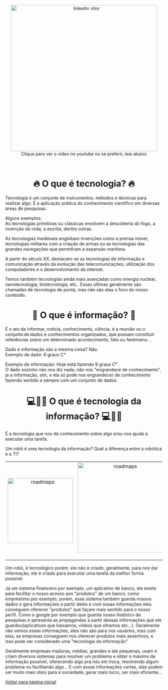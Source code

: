 <p align="center">
      <a href="https://www.youtube.com/watch?v=UlHqiNznZX8">
    	 <img src="https://img.youtube.com/vi/UlHqiNznZX8/0.jpg" height="468" alt="linkedin vitor" />
    </a>
 <br />
 Clique para ver o vídeo no youtube ou se preferir, leia abaixo
</p>


</p>
<br />

<h1 align="center">🔥 O que é tecnologia? 🔥</h1>  
Tecnologia é um conjunto de instrumentos, métodos e técnicas para realizar algo. É a aplicação prática do conhecimento científico em diversas áreas de pesquisas. <br />

Alguns exemplos: <br />
As tecnologias primitivas ou clássicas envolvem a descoberta do fogo, a invenção da roda, a escrita, dentre outras. <br />

As tecnologias medievais englobam invenções como a prensa móvel, tecnologias militares com a criação de armas ou as tecnologias
das grandes navegações que permitiram a expansão marítima.  <br />

A partir do século XX, destacam-se as tecnologias de informação e comunicação através da evolução das telecomunicações,
utilização dos computadores e o desenvolvimento da internet. <br />

Temos também tecnologias ainda mais avançadas como energia nuclear, nanotecnologia, biotecnologia, etc.. 
Essas últimas geralmente são chamadas de tecnologia de ponta, mas não são elas o foco do nosso conteúdo. <br />

<h1 align="center">📰 O que é informação? 📰</h1>   
É o ato de informar, notícia, conhecimento, ciência, é a reunião ou o conjunto de dados e conhecimentos organizados, 
que possam constituir referências sobre um determinado acontecimento, fato ou fenômeno... <br />

Dado e informação são a mesma coisa? Não.  <br />
Exemplo de dado: 6 graus C° <br />

Exemplo de informação: Hoje está fazendo 6 graus C° <br />
O dado sozinho não nos diz nada, não nos "engrandece de conhecimento", já a informação, sim,
e ela só pode nos engrandecer de conhecimento fazendo sentido e sempre com um conjunto de dados. <br />

<h1 align="center">💻📱🤖 O que é tecnologia da informação? 💻📱🤖</h1>    

É a tecnologia que nos dá conhecimento sobre algo e/ou nos ajuda a executar uma tarefa. <br />

Um robô é uma tecnologia da informação? Qual a diferença entre a robótica e a TI? <br />

|  |  |
| :------------:|:---------------:| 
 <img src="https://tm.ibxk.com.br/2021/10/08/08175721815374.jpg?ims=1120x420" height="208" alt="roadmaps" /> | <img src="https://www.mindinventory.com/blog/wp-content/uploads/2018/10/banking-app-1.png" height="288" alt="roadmaps" /><br /><br />

Um robô, é tecnológico porém, ele não é criado, geralmente, para nos dar informação,
ele é criado para executar uma tarefa da melhor forma possível. <br />

Já um sistema financeiro por exemplo, um aplicativo de banco, ele existe para 
facilitar o nosso acesso aos "produtos" de um banco, como empréstimo por exemplo,
porém, esse sistema também guarda nossos dados e gera informações a partir deles e com essas
informações eles conseguem oferecer "produtos" que façam mais sentido para o nosso perfil. 
Como o google por exemplo que guarda nosso histórico de pesquisas e apresenta as propagandas a partir
dessas informações que ele guardou(aplicativos que baixamos, vídeos que olhamos etc...).
Geralmente não vemos essas informações, eles não são para nós usuários, mas com elas, 
as empresas conseguem nos oferecer produtos mais assertivos, 
e isso pode ser considerado uma "tecnologia da informação" <br />

Geralmente empresas maduras, médias, grandes e até pequenas, usam e criam diversos sistemas 
para resolver um problema e obter o máximo de informação possível, oferecendo algo pra nós em troca, resolvendo algum problema ou facilitando algo...
E com essas informações certas, elas podem ser muito mais úteis para a sociedade, gerar mais lucro, ser mais eficiente... 
<br />

[Voltar para página inicial](https://github.com/vitorfariaz/guia-web-developer)
